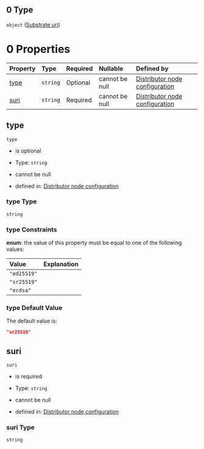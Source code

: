 ## 0 Type

`object` ([Substrate uri](definition-properties-keys-items-oneof-substrate-uri.md))

# 0 Properties

| Property      | Type     | Required | Nullable       | Defined by                                                                                                                                                                                            |
| :------------ | :------- | :------- | :------------- | :---------------------------------------------------------------------------------------------------------------------------------------------------------------------------------------------------- |
| [type](#type) | `string` | Optional | cannot be null | [Distributor node configuration](definition-properties-keys-items-oneof-substrate-uri-properties-type.md "https://joystream.org/schemas/argus/config#/properties/keys/items/oneOf/0/properties/type") |
| [suri](#suri) | `string` | Required | cannot be null | [Distributor node configuration](definition-properties-keys-items-oneof-substrate-uri-properties-suri.md "https://joystream.org/schemas/argus/config#/properties/keys/items/oneOf/0/properties/suri") |

## type



`type`

*   is optional

*   Type: `string`

*   cannot be null

*   defined in: [Distributor node configuration](definition-properties-keys-items-oneof-substrate-uri-properties-type.md "https://joystream.org/schemas/argus/config#/properties/keys/items/oneOf/0/properties/type")

### type Type

`string`

### type Constraints

**enum**: the value of this property must be equal to one of the following values:

| Value       | Explanation |
| :---------- | :---------- |
| `"ed25519"` |             |
| `"sr25519"` |             |
| `"ecdsa"`   |             |

### type Default Value

The default value is:

```json
"sr25519"
```

## suri



`suri`

*   is required

*   Type: `string`

*   cannot be null

*   defined in: [Distributor node configuration](definition-properties-keys-items-oneof-substrate-uri-properties-suri.md "https://joystream.org/schemas/argus/config#/properties/keys/items/oneOf/0/properties/suri")

### suri Type

`string`
